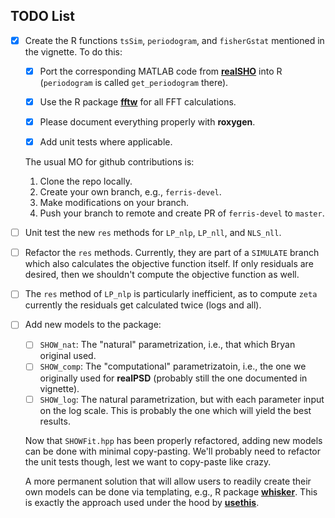 ## TODO List

- [x] Create the R functions `tsSim`, `periodogram`, and `fisherGstat` mentioned in the vignette.  To do this:

    - [x] Port the corresponding MATLAB code from [**realSHO**](https://github.com/mlysy/realSHO) into R (`periodogram` is called `get_periodogram` there).
	
	- [x] Use the R package [**fftw**](https://CRAN.R-project.org/package=fftw) for all FFT calculations.
	
	- [x] Please document everything properly with **roxygen**.
	
	- [x] Add unit tests where applicable.
	
	The usual MO for github contributions is:
	
    1. Clone the repo locally.
    2. Create your own branch, e.g., `ferris-devel`.
    3. Make modifications on your branch.
    4. Push your branch to remote and create PR of `ferris-devel` to `master`.
	
- [ ] Unit test the new `res` methods for `LP_nlp`, `LP_nll`, and `NLS_nll`.

- [ ] Refactor the `res` methods.  Currently, they are part of a `SIMULATE` branch which also calculates the objective function itself.  If only residuals are desired, then we shouldn't compute the objective function as well.  

- [ ] The `res` method of `LP_nlp` is particularly inefficient, as to compute `zeta` currently the residuals get calculated twice (logs and all).

- [ ] Add new models to the package:

	- [ ] `SHOW_nat`: The "natural" parametrization, i.e., that which Bryan original used.
	- [ ] `SHOW_comp`: The "computational" parametrizatoin, i.e., the one we originally used for **realPSD** (probably still the one documented in vignette).
	- [ ] `SHOW_log`: The natural parametrization, but with each parameter input on the log scale.  This is probably the one which will yield the best results.

	Now that `SHOWFit.hpp` has been properly refactored, adding new models can be done with minimal copy-pasting.  We'll probably need to refactor the unit tests though, lest we want to copy-paste like crazy.

	A more permanent solution that will allow users to readily create their own models can be done via templating, e.g., R package  [**whisker**](https://CRAN.R-project.org/package=whisker).  This is exactly the approach used under the hood by [**usethis**](https://CRAN.R-project.org/package=usethis).
	

